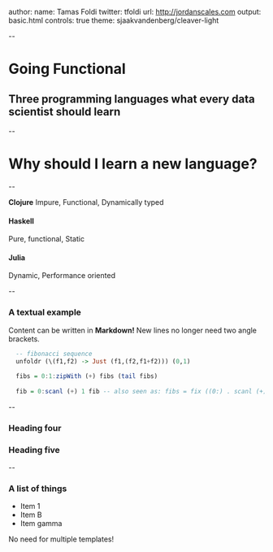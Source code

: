 author:
  name: Tamas Foldi
  twitter: tfoldi
  url: http://jordanscales.com
output: basic.html
controls: true
theme: sjaakvandenberg/cleaver-light

--

# Going Functional
## Three programming languages what every data scientist should learn

--

# Why should I learn a new language?

--

**Clojure** Impure, Functional, Dynamically typed

#### Haskell

Pure, functional, Static 

#### Julia

Dynamic, Performance oriented

--

### A textual example

Content can be written in **Markdown!** New lines no longer need two angle brackets.


```haskell
  -- fibonacci sequence
  unfoldr (\(f1,f2) -> Just (f1,(f2,f1+f2))) (0,1)
 
  fibs = 0:1:zipWith (+) fibs (tail fibs)
 
  fib = 0:scanl (+) 1 fib -- also seen as: fibs = fix ((0:) . scanl (+) 1)

```

--
### Heading four
### Heading five

--

### A list of things

* Item 1
* Item B
* Item gamma

No need for multiple templates!
